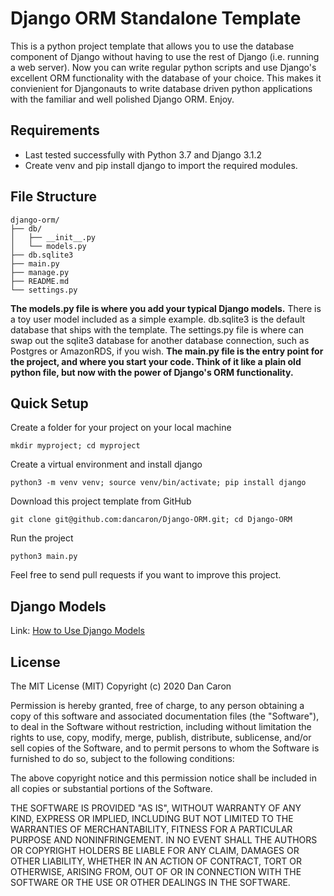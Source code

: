 Django ORM Standalone Template
==============================

This is a python project template that allows you to use the database component of Django without having to use the rest of Django (i.e. running a web server). Now you can write regular python scripts and use Django's excellent ORM functionality with the database of your choice. This makes it convienient for Djangonauts to write database driven python applications with the familiar and well polished Django ORM. Enjoy.

Requirements
------------
- Last tested successfully with Python 3.7 and Django 3.1.2
- Create venv and pip install django to import the required modules.

File Structure
--------------
```
django-orm/
├── db/
│   ├── __init__.py
│   └── models.py
├── db.sqlite3
├── main.py
├── manage.py
├── README.md
└── settings.py
```
__The models.py file is where you add your typical Django models.__ There is a toy user model included as a simple example. db.sqlite3 is the default database that ships with the template. The settings.py file is where can swap out the sqlite3 database for another database connection, such as Postgres or AmazonRDS, if you wish. __The main.py file is the entry point for the project, and where you start your code. Think of it like a plain old python file, but now with the power of Django's ORM functionality.__

Quick Setup
-----------
Create a folder for your project on your local machine
```
mkdir myproject; cd myproject
```
Create a virtual environment and install django
```
python3 -m venv venv; source venv/bin/activate; pip install django
```
Download this project template from GitHub
```
git clone git@github.com:dancaron/Django-ORM.git; cd Django-ORM
```
Run the project
```
python3 main.py
```

Feel free to send pull requests if you want to improve this project.

Django Models
-------------

Link: [How to Use Django Models](https://docs.djangoproject.com/en/3.1/topics/db/models/)

License
-------

The MIT License (MIT) Copyright (c) 2020 Dan Caron

Permission is hereby granted, free of charge, to any person obtaining a copy of this software and associated documentation files (the "Software"), to deal in the Software without restriction, including without limitation the rights to use, copy, modify, merge, publish, distribute, sublicense, and/or sell copies of the Software, and to permit persons to whom the Software is furnished to do so, subject to the following conditions:

The above copyright notice and this permission notice shall be included in all copies or substantial portions of the Software.

THE SOFTWARE IS PROVIDED "AS IS", WITHOUT WARRANTY OF ANY KIND, EXPRESS OR IMPLIED, INCLUDING BUT NOT LIMITED TO THE WARRANTIES OF MERCHANTABILITY, FITNESS FOR A PARTICULAR PURPOSE AND NONINFRINGEMENT. IN NO EVENT SHALL THE AUTHORS OR COPYRIGHT HOLDERS BE LIABLE FOR ANY CLAIM, DAMAGES OR OTHER LIABILITY, WHETHER IN AN ACTION OF CONTRACT, TORT OR OTHERWISE, ARISING FROM, OUT OF OR IN CONNECTION WITH THE SOFTWARE OR THE USE OR OTHER DEALINGS IN THE SOFTWARE.
